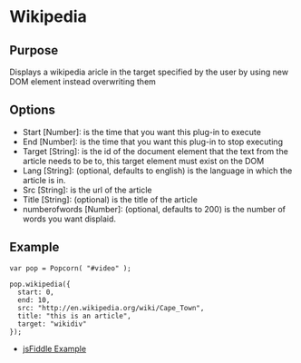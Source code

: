 # Wikipedia #

## Purpose ##

Displays a wikipedia aricle in the target specified by the user by using new DOM element instead overwriting them

## Options ##

* Start [Number]: is the time that you want this plug-in to execute
* End [Number]: is the time that you want this plug-in to stop executing
* Target [String]: is the id of the document element that the text from the article needs to be to, this target element must exist on the DOM
* Lang [String]: (optional, defaults to english) is the language in which the article is in.
* Src [String]: is the url of the article
* Title [String]: (optional) is the title of the article
* numberofwords [Number]: (optional, defaults to 200) is  the number of words you want displaid.

## Example ##

    var pop = Popcorn( "#video" );

    pop.wikipedia({
      start: 0,
      end: 10,
      src: "http://en.wikipedia.org/wiki/Cape_Town",
      title: "this is an article",
      target: "wikidiv"
    });

* [jsFiddle Example](http://jsfiddle.net/popcornjs/5q7QS/)
